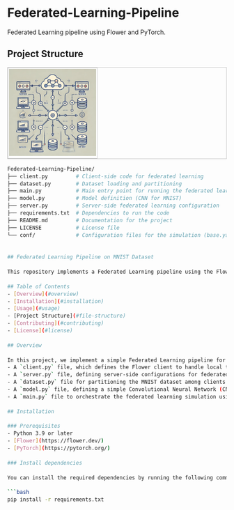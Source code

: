 # Federated-Learning-Pipeline

Federated Learning pipeline using Flower and PyTorch.

## Project Structure

<div align="center">
  <table border=0 style="border: 1.2px solid #c6c6c6 !important; border-spacing: 2px; width: auto !important;">
    <tr>
      <td valign=top style="border: 1.2px solid #c6c6c6 !important; padding: 2px !important;">
        <div align=center valign=top>
          <img src="https://raw.githubusercontent.com/NaderNemati/Federated-Learning-Pipeline/main/federated-learning-pipeline.png" alt="Project Structure" style="margin: 0px !important; height: 200px !important;">
        </div>
      </td>
    </tr>
  </table>
</div>

```bash
Federated-Learning-Pipeline/
├── client.py         # Client-side code for federated learning
├── dataset.py        # Dataset loading and partitioning
├── main.py           # Main entry point for running the federated learning simulation
├── model.py          # Model definition (CNN for MNIST)
├── server.py         # Server-side federated learning configuration
├── requirements.txt  # Dependencies to run the code
├── README.md         # Documentation for the project
├── LICENSE           # License file
└── conf/             # Configuration files for the simulation (base.yaml)


## Federated Learning Pipeline on MNIST Dataset

This repository implements a Federated Learning pipeline using the Flower framework, where multiple clients collaboratively train a model on the MNIST dataset for image classification.

## Table of Contents
- [Overview](#overview)
- [Installation](#installation)
- [Usage](#usage)
- [Project Structure](#file-structure)
- [Contributing](#contributing)
- [License](#license)

## Overview

In this project, we implement a simple Federated Learning pipeline for image classification using the MNIST dataset. The pipeline includes:
- A `client.py` file, which defines the Flower client to handle local training on MNIST data.
- A `server.py` file, defining server-side configurations for federated learning rounds.
- A `dataset.py` file for partitioning the MNIST dataset among clients.
- A `model.py` file, defining a simple Convolutional Neural Network (CNN) model for classification.
- A `main.py` file to orchestrate the federated learning simulation using Flower.

## Installation

### Prerequisites
- Python 3.9 or later
- [Flower](https://flower.dev/)
- [PyTorch](https://pytorch.org/)

### Install dependencies

You can install the required dependencies by running the following command:

```bash
pip install -r requirements.txt
